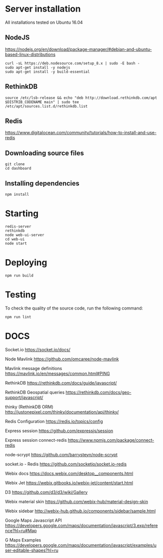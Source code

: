 # Server installation

All installations tested on Ubuntu 16.04


## NodeJS

https://nodejs.org/en/download/package-manager/#debian-and-ubuntu-based-linux-distributions

    curl -sL https://deb.nodesource.com/setup_8.x | sudo -E bash -
    sudo apt-get install -y nodejs
    sudo apt-get install -y build-essential

## RethinkDB

    source /etc/lsb-release && echo "deb http://download.rethinkdb.com/apt $DISTRIB_CODENAME main" | sudo tee /etc/apt/sources.list.d/rethinkdb.list


## Redis

https://www.digitalocean.com/community/tutorials/how-to-install-and-use-redis


## Downloading source files

    git clone
    cd dashboard


## Installing dependencies

    npm install



# Starting

    redis-server
    rethinkdb
    node web-ui-server
    cd web-ui
    node start


# Deploying

    npm run build


# Testing

To check the quality of the source code, run the following command:

    npm run lint




# DOCS

Socket.io
https://socket.io/docs/

Node Mavlink
https://github.com/omcaree/node-mavlink

Mavlink message definitions
https://mavlink.io/en/messages/common.html#PING

RethinkDB
https://rethinkdb.com/docs/guide/javascript/

RethinkDB Geospatial queries
https://rethinkdb.com/docs/geo-support/javascript/

thinky (RethinkDB ORM)
http://justonepixel.com/thinky/documentation/api/thinky/

Redis Configuration
https://redis.io/topics/config

Express session
https://github.com/expressjs/session

Express session connect-redis
https://www.npmjs.com/package/connect-redis

node-scrypt
https://github.com/barrysteyn/node-scrypt

socket.io - Redis
https://github.com/socketio/socket.io-redis



Webix docs
https://docs.webix.com/desktop__components.html

Webix Jet
https://webix.gitbooks.io/webix-jet/content/start.html

D3
https://github.com/d3/d3/wiki/Gallery

Webix material skin
https://github.com/webix-hub/material-design-skin

Webix sidebar
http://webix-hub.github.io/components/sidebar/sample.html

Google Maps Javascript API
https://developers.google.com/maps/documentation/javascript/3.exp/reference?hl=ru#Map

G Maps Examples
https://developers.google.com/maps/documentation/javascript/examples/user-editable-shapes?hl=ru

